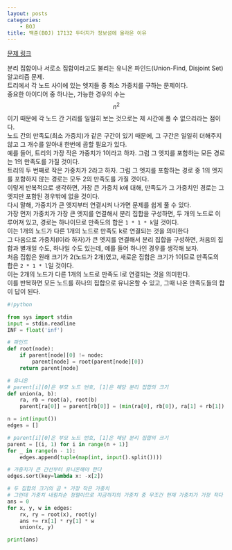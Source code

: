 ```yaml
---
layout: posts
categories:
    - BOJ
title: 백준(BOJ) 17132 두더지가 정보섬에 올라온 이유
---
```


[문제 링크](https://www.acmicpc.net/problem/17132)

분리 집합이나 서로소 집합이라고도 불리는 유니온 파인드(Union-Find, Disjoint Set) 알고리즘 문제.  
트리에서 각 노드 사이에 있는 엣지들 중 최소 가중치를 구하는 문제이다.  
중요한 아이디어 중 하나는, 가능한 경우의 수는 $$n^2$$이기 때문에 각 노드 간 거리를 일일히 보는 것으로는 제 시간에 풀 수 없으리라는 점이다.  
노드 간의 만족도(최소 가중치)가 같은 구간이 있기 때문에, 그 구간은 일일히 더해주지 않고 그 개수를 알아내 한번에 곱할 필요가 있다.  
예를 들어, 트리의 가장 작은 가중치가 1이라고 하자. 그럼 그 엣지를 포함하는 모든 경로는 1의 만족도를 가질 것이다.  
트리의 두 번째로 작은 가중치가 2라고 하자. 그럼 그 엣지를 포함하는 경로 중 1의 엣지를 포함하지 않는 경로는 모두 2의 만족도를 가질 것이다.  
이렇게 반복적으로 생각하면, 가장 큰 가중치 k에 대해, 만족도가 그 가중치인 경로는 그 엣지만 포함된 경우밖에 없을 것이다.  
다시 말해, 가중치가 큰 엣지부터 연결시켜 나가면 문제를 쉽게 풀 수 있다.  
가장 먼저 가중치가 가장 큰 엣지를 연결해서 분리 집합을 구성하면, 두 개의 노드로 이루어져 있고, 경로는 하나이므로 만족도의 합은 `1 * 1 * k`일 것이다.  
이는 1개의 노드가 다른 1개의 노드로 만족도 k로 연결되는 것을 의미한다  
그 다음으로 가중치(l이라 하자)가 큰 엣지를 연결해서 분리 집합을 구성하면, 처음의 집합과 별개일 수도, 하나일 수도 있는데, 예를 들어 하나인 경우를 생각해 보자.  
처음 집합은 원래 크기가 2(노드가 2개)였고, 새로운 집합은 크기가 1이므로 만족도의 합은 `2 * 1 * l`일 것이다.  
이는 2개의 노드가 다른 1개의 노드로 만족도 l로 연결되는 것을 의미한다.  
이를 반복하면 모든 노드를 하나의 집합으로 유니온할 수 있고, 그때 나온 만족도들의 합이 답이 된다.  


```python
#!python

from sys import stdin
input = stdin.readline
INF = float('inf')

# 파인드
def root(node):
    if parent[node][0] != node:
        parent[node] = root(parent[node][0])
    return parent[node]

# 유니온
# parent[i][0]은 부모 노드 번호, [1]은 해당 분리 집합의 크기
def union(a, b):
    ra, rb = root(a), root(b)
    parent[ra[0]] = parent[rb[0]] = (min(ra[0], rb[0]), ra[1] + rb[1])

n = int(input())
edges = []

# parent[i][0]은 부모 노드 번호, [1]은 해당 분리 집합의 크기
parent = [(i, 1) for i in range(n + 1)]
for _ in range(n - 1):
    edges.append(tuple(map(int, input().split())))

# 가중치가 큰 간선부터 유니온해야 한다
edges.sort(key=lambda x: -x[2])

# 두 집합의 크기의 곱 * 가장 작은 가중치
# 그런데 가중치 내림차순 정렬이므로 지금까지의 가중치 중 무조건 현재 가중치가 가장 작다
ans = 0
for x, y, w in edges:
    rx, ry = root(x), root(y)
    ans += rx[1] * ry[1] * w
    union(x, y)

print(ans)

```
